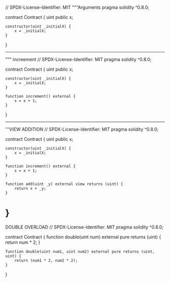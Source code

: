 // SPDX-License-Identifier: MIT
"""Arguments
pragma solidity ^0.8.0;

contract Contract {
    uint public x;

    constructor(uint _initialX) {
        x = _initialX;
    }
}

-----
""" increement
// SPDX-License-Identifier: MIT
pragma solidity ^0.8.0;

contract Contract {
    uint public x;

    constructor(uint _initialX) {
        x = _initialX;
    }

    function increment() external {
        x = x + 1;
    }
}

------------
'''VIEW ADDITION
// SPDX-License-Identifier: MIT
pragma solidity ^0.8.0;

contract Contract {
    uint public x;

    constructor(uint _initialX) {
        x = _initialX;
    }

    function increment() external {
        x = x + 1;
    }

    function add(uint _y) external view returns (uint) {
        return x + _y;
    }
}
======
DOUBLE OVERLOAD
// SPDX-License-Identifier: MIT
pragma solidity ^0.8.0;

contract Contract {
    function double(uint num) external pure returns (uint) {
        return num * 2;
    }

    function double(uint num1, uint num2) external pure returns (uint, uint) {
        return (num1 * 2, num2 * 2);
    }
}